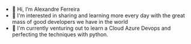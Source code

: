 - 👋 Hi, I’m Alexandre Ferreira
- 👀 I'm interested in sharing and learning more every day with the great mass of good developers we have in the world
- 🌱 I'm currently venturing out to learn a Cloud Azure Devops and perfecting the techniques with python.

<!---
AFSolution-Ferreira/AFSolution-Ferreira is a ✨ special ✨ repository because its `README.md` (this file) appears on your GitHub profile.
You can click the Preview link to take a look at your changes.
--->
